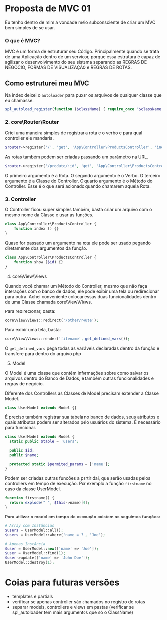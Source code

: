 # Proposta de MVC 01

Eu tenho dentro de mim a vondade meio subconsciente de criar um MVC bem simples de se usar.

### O que é MVC?

MVC é um forma de estruturar seu Código. Principalmente quando se trata de uma Aplicação dentro de um servidor, porque essa estrutura é capaz de agilizar o desenvolvimento do seu sistema separando as REGRAS DE NEGÓCIO, FORMAS DE VISUALIZAÇÃO e REGRAS DE ROTAS.

## Como estruturei meu MVC

Na index deixei o `autoloader` para puxar os arquivos de qualquer classe que eu chamasse.

```php
spl_autoload_register(function ($className) { require_once "$className.php"; });
```

### 2. core\Router\Router

Criei uma maneira simples de registrar a rota e o verbo e para qual controller ele mandaria.

```php
$router->register('/', 'get', 'App\Controller\ProductsController', 'index');
```

As rotas também podem ser criadas passando um parâmetro na URL.

```php
$router->register('/produto/:id', 'get', 'App\Controller\ProductsController', 'show');
```

O primeiro argumento é a Rota.
O segundo argumento é o Verbo.
O terceiro argumento é a Classe do Controller.
O quarto argumento é o Método do Controller. Esse é o que será acionado quando chamarem aquela Rota.

### 3. Controller

O Controller ficou super simples também, basta criar um arquivo com o mesmo nome da Classe e usar as funções.

```php
class App\Controller\ProductsController {
	function index () {}
}
```

Quaso for passado um argumento na rota ele pode ser usado pegando diretamente 
dos argumentos da função.

```php
class App\Controller\ProductsController {
	function show ($id) {}
}
```

4. core\View\Views

Quando você chamar um Método do Controller, mesmo que não faça interações com o banco de dados, ele pode exibir uma tela ou redirecionar para outra. Achei conveniente colocar essas duas funcionalidades dentro de uma Classe chamada core\View\Views.

Para redirecionar, basta:

```php
core\View\Views::redirect('/other/route');
```

Para exibir uma tela, basta:

```php
core\View\Views::render('filename', get_defined_vars());
```

O `get_defined_vars` pega todas as variáveis declaradas dentro da função e transfere para dentro do arquivo php

5. Model

O Model é uma classe que contém informações sobre como salvar os arquivos dentro do Banco de Dados, e também outras funcionalidades e regras de negócio.

Diferente dos Controllers as Classes de Model precisam extender a Classe Model.

```php
class UserModel extends Model {}
```

É preciso também registrar sua tabela no banco de dados, seus atributos e quais atributos podem ser alterados pelo usuários do sistema. É necessário para funcionar.

```php
class UserModel extends Model {
  static public $table = 'users';

  public $id;
  public $name;

  protected static $permited_params = ['name'];
}
```

Podem ser criadas outras funcões a partir dai, que serão usadas pelos controllers em tempo de execução. Por exemplo a função `firstname` no caso da classe UserModel.

```php
function firstname() {
  return explode(" ", $this->name)[0];
}
```

Para utilizar o model em tempo de execução existem as seguintes funções:

```php
# Array com Instâncias
$users = UserModel::all();
$users = UserModel::where('name = ?', 'Joe');

# Apenas Instância
$user = UserModel::new(['name' => 'Joe']);
$user = UserModel::find(1);
$user->update(['name' => 'John Doe']);
UserModel::destroy(1);
```

# Coias para futuras versões

- templates e partials
- verificar se apenas controller são chamados no registro de rotas
- separar models, controllers e views em pastas (verificar se spl_autoloader tem mais argumentos que só o ClassName)
